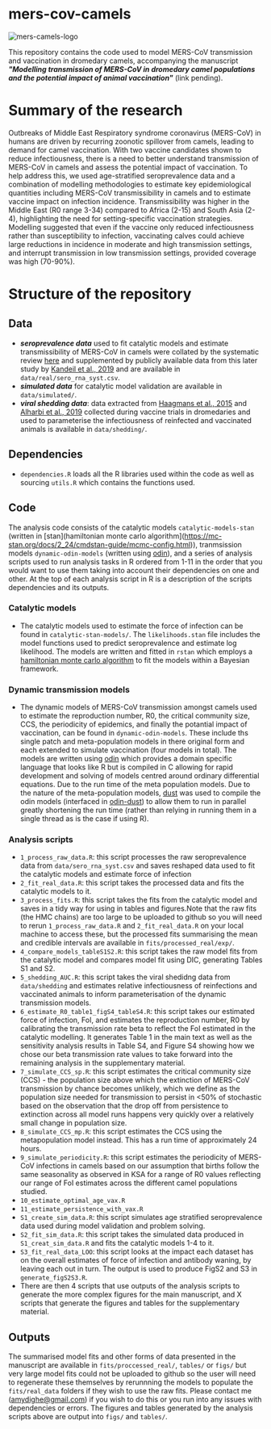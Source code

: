# mers-cov-camels
![mers-camels-logo](https://github.com/user-attachments/assets/5a65014a-8a19-4f5b-be58-8644fc8205c3)

This repository contains the code used to model MERS-CoV transmission and vaccination in dromedary camels, accompanying the manuscript ***"Modelling transmission of MERS-CoV in dromedary camel populations and the potential impact of animal vaccination"*** (link pending).

# Summary of the research
Outbreaks of Middle East Respiratory syndrome coronavirus (MERS-CoV) in humans are driven by recurring zoonotic spillover from camels, leading to demand for camel vaccination. With two vaccine candidates shown to reduce infectiousness, there is a need to better understand transmission of MERS-CoV in camels and assess the potential impact of vaccination. To help address this, we used age-stratified seroprevalence data and a combination of modelling methodologies to estimate key epidemiological quantities including MERS-CoV transmissibility in camels and to estimate vaccine impact on infection incidence. Transmissibility was higher in the Middle East (R0 range 3-34) compared to Africa (2-15) and South Asia (2-4), highlighting the need for setting-specific vaccination strategies. Modelling suggested that even if the vaccine only reduced infectiousness rather than susceptibility to infection, vaccinating calves could achieve large reductions in incidence in moderate and high transmission settings, and interrupt transmission in low transmission settings, provided coverage was high (70-90%).

# Structure of the repository
## Data
- ***seroprevalence data*** used to fit catalytic models and estimate transmissibility of MERS-CoV in camels were collated by the systematic review [here](https://doi.org/10.1016/j.epidem.2019.100350) and supplemented by publicly available data from this later study by [Kandeil et al., 2019](https://doi.org/10.3390/v11080717) and are available in `data/real/sero_rna_syst.csv`.
- ***simulated data*** for catalytic model validation are available in `data/simulated/`.
- ***viral shedding data***: data extracted from [Haagmans et al., 2015](https://doi.org/10.1126/science.aad1283) and [Alharbi et al., 2019](https://doi.org/10.1038/s41598-019-52730-4) collected during vaccine trials in dromedaries and used to parameterise the infectiousness of reinfected and vaccinated animals is available in `data/shedding/`.

## Dependencies
- `dependencies.R` loads all the R libraries used within the code as well as sourcing `utils.R` which contains the functions used.

## Code
The analysis code consists of the catalytic models `catalytic-models-stan` (written in [stan](hamiltonian monte carlo algorithm](https://mc-stan.org/docs/2_24/cmdstan-guide/mcmc-config.html)), tranmsission models `dynamic-odin-models` (written using [odin](https://github.com/mrc-ide/odin/tree/a27f172ad11505c58353833f2e49905f34a0eec5)), and a series of analysis scripts used to run analysis tasks in R ordered from 1-11 in the order that you would want to use them taking into account their dependencies on one and other. At the top of each analysis script in R is a description of the scripts dependencies and its outputs.

### Catalytic models
- The catalytic models used to estimate the force of infection can be found in `catalytic-stan-models/`. The `likelihoods.stan` file includes the model functions used to predict seroprevalence and estimate log likelihood. The models are written and fitted in `rstan` which employs a [hamiltonian monte carlo algorithm](https://mc-stan.org/docs/2_24/cmdstan-guide/mcmc-config.html) to fit the models within a Bayesian framework.
  
### Dynamic transmission models
- The dynamic models of MERS-CoV transmission amongst camels used to estimate the reproduction number, R0, the critical community size, CCS, the periodicity of epidemics, and finally the potantial impact of vaccination, can be found in `dynamic-odin-models`. These include ths single patch and meta-population models in there original form and each extended to simulate vaccination (four models in total). The models are written using [odin](https://github.com/mrc-ide/odin/tree/a27f172ad11505c58353833f2e49905f34a0eec5) which provides a domain specific language that looks like R but is compiled in C allowing for rapid development and solving of models centred around ordinary differential equations. Due to the run time of the meta population models. Due to the nature of the meta-population models, [dust](https://mrc-ide.github.io/dust/articles/dust.html) was used to compile the odin models (interfaced in [odin-dust](https://mrc-ide.github.io/odin.dust/)) to allow them to run in parallel greatly shortening the run time (rather than relying in running them in a single thread as is the case if using R).

### Analysis scripts
- `1_process_raw_data.R`: this script processes the raw seroprevalence data from `data/sero_rna_syst.csv` and saves reshaped data used to fit the catalytic models and estimate force of infection
- `2_fit_real_data.R`: this script takes the processed data and fits the catalytic models to it.
- `3_process_fits.R`: this script takes the fits from the catalytic model and saves in a tidy way for using in tables and figures.Note that the raw fits (the HMC chains) are too large to be uploaded to github so you will need to rerun `1_process_raw_data.R` and `2_fit_real_data.R` on your local machine to access these, but the processed fits summarising the mean and credible intervals are available in `fits/processed_real/exp/`.
- `4_compare_models_tableS1S2.R`: this script takes the raw model fits from the catalytic model and compares model fit using DIC, generating Tables S1 and S2.
- `5_shedding_AUC.R`: this script takes the viral shedidng data from `data/shedding` and estimates relative infectiousness of reinfections and vaccinated animals to inform parameterisation of the dynamic transmission models.
- `6_estimate_R0_table1_figS4_tableS4.R`: this script takes our estimated force of infection, FoI, and estimates the reproduction number, R0 by calibrating the transmission rate beta to reflect the FoI estimated in the catalytic modelling. It generates Table 1 in the main text as well as the sensitivity analysis results in Table S4, and Figure S4 showing how we chose our beta transmission rate values to take forward into the remaining analysis in the supplementary material. 
- `7_simulate_CCS_sp.R`: this script estimates the critical community size (CCS) - the population size above which the extinction of MERS-CoV transmission by chance becomes unlikely, which we define as the population size needed for transmission to persist in <50% of stochastic based on the observation that the drop off from persistence to extinction across all model runs
happens very quickly over a relatively small change in population size.
- `8_simulate_CCS_mp.R`: this script estimates the CCS using the metapopulation model instead. This has a run time of approximately 24 hours.
- `9_simulate_periodicity.R`: this script estimates the periodicity of MERS-CoV infections in camels based on our assumption that births follow the same seasonality as observed in KSA for a range of R0 values reflecting our range of FoI estimates across the different camel populations studied. 
- `10_estimate_optimal_age_vax.R`
- `11_estimate_persistence_with_vax.R`
- `S1_create_sim_data.R`: this script simulates age stratified seroprevalence data used during model validation and problem solving.
- `S2_fit_sim_data.R`: this script takes the simulated data produced in `S1_creat_sim_data.R` and fits the catalytic models 1-4 to it.
- `S3_fit_real_data_LOO`: this script looks at the impact each dataset has on the overall estimates of force of infection and antibody waning, by leaving each out in turn. The output is used to produce FigS2 and S3 in `generate_figS2S3.R`.
- There are then 4 scripts that use outputs of the analysis scripts to generate the more complex figures for the main manuscript, and X scripts that generate the figures and tables for the supplementary material.

## Outputs
The summarised model fits and other forms of data presented in the manuscript are available in `fits/proccessed_real/`, `tables/` or `figs/`  but very large model fits could not be uploaded to github so the user will need to regenerate these themselves by rerunnning the models to populate the `fits/real_data` folders if they wish to use the raw fits. Please contact me (amydighe@gmail.com) if you wish to do this or you run into any issues with dependencies or errors. The figures and tables generated by the analysis scripts above are output into `figs/` and `tables/`.
